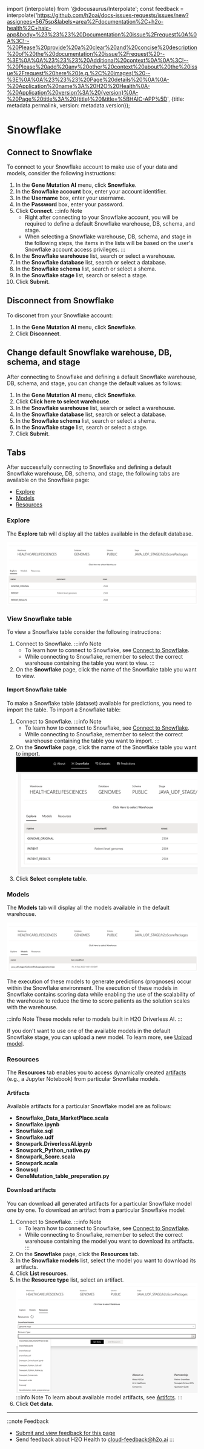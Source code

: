 import {interpolate} from '@docusaurus/Interpolate';
const feedback = interpolate('https://github.com/h2oai/docs-issues-requests/issues/new?assignees=5675sp&labels=area%2Fdocumentation%2C+h2o-health%2C+haic-app&body=%23%23%23%20Documentation%20issue%2Frequest%0A%0A%3C!--%20Please%20provide%20a%20clear%20and%20concise%20description%20of%20the%20documentation%20issue%2Frequest%20--%3E%0A%0A%23%23%23%20Additional%20context%0A%0A%3C!--%20Please%20add%20any%20other%20context%20about%20the%20issue%2Frequest%20here%20(e.g.%2C%20images)%20--%3E%0A%0A%23%23%23%20Page%20details%20%0A%0A-%20Application%20name%3A%20H2O%20Health%0A-%20Application%20version%3A%20{version}%0A-%20Page%20title%3A%20{title}%20&title=%5BHAIC-APP%5D', {title: metadata.permalink, version: metadata.version});

# Snowflake 

## Connect to Snowflake

To connect to your Snowflake account to make use of your data and models, consider the following instructions: 

1. In the **Gene Mutation AI** menu, click **Snowflake**.
2. In the **Snowflake account** box, enter your account identifier.
3. In the **Username** box, enter your username. 
4. In the **Password** box, enter your password. 
5. Click **Connect**. 
  :::info Note 
    - Right after connecting to your Snowflake account, you will be required to define a default Snowflake warehouse, DB, schema, and stage.
    - When selecting a Snowflake warehouse, DB, schema, and stage in the following steps, the items in the lists will be based on the user's Snowflake account access privileges. 
  :::
6. In the **Snowflake warehouse** list, search or select a warehouse.
7. In the **Snowflake database** list, search or select a database.
8. In the **Snowflake schema** list, search or select a shema. 
9. In the **Snowflake stage** list, search or select a stage.
10. Click **Submit**.

## Disconnect from Snowflake 

To disconet from your Snowflake account: 

1. In the **Gene Mutation AI** menu, click **Snowflake**. 
2. Click **Disconnect**.

## Change default Snowflake warehouse, DB, schema, and stage

After connecting to Snowflake and defining a default Snowflake warehouse, DB, schema, and stage, you can change the default values as follows: 

1. In the **Gene Mutation AI** menu, click **Snowflake**.
2. Click **Click here to select warehouse**. 
3. In the **Snowflake warehouse** list, search or select a warehouse.
4. In the **Snowflake database** list, search or select a database.
5. In the **Snowflake schema** list, search or select a shema. 
6. In the **Snowflake stage** list, search or select a stage.
7. Click **Submit**.

## Tabs

After successfully connecting to Snowflake and defining a default Snowflake warehouse, DB, schema, and stage, the following tabs are available on the Snowflake page: 

- [Explore](#explore)
- [Models](#models)
- [Resources](#resources)

### Explore

The **Explore** tab will display all the tables available in the default database. 

![Patient table](patient_table.png)

### View Snowflake table 

To view a Snowflake table consider the following instructions: 

1. Connect to Snowflake. 
   :::info Note 
    - To learn how to connect to Snowflake, see [Connect to Snowflake](#connect-to-snowflake).
    - While connecting to Snowflake, remember to select the correct warehouse containing the table you want to view. 
   :::
2. On the **Snowflake** page, click the name of the Snowflake table you want to view. 

#### Import Snowflake table 

To make a Snowflake table (dataset) available for predictions, you need to import the table. To import a Snowflake table: 

1. Connect to Snowflake. 
    :::info Note 
     - To learn how to connect to Snowflake, see [Connect to Snowflake](#connect-to-snowflake).
     - While connecting to Snowflake, remember to select the correct warehouse containing the table you want to import. 
    :::
2. On the **Snowflake** page, click the name of the Snowflake table you want to import. 
    ![Snowflake page](snowflake-page.png)
3. Click **Select complete table**. 

### Models 


The **Models** tab will display all the models available in the default warehouse. 

![Models table](models_table.png)

The execution of these models to generate predictions (prognoses) occur within the Snowflake environment. The execution of these models in Snowflake contains scoring data while enabling the use of the scalability of the warehouse to reduce the time to score patients as the solution scales with the warehouse. 

:::info Note
  These models refer to models built in H2O Driverless AI. 
:::

If you don't want to use one of the available models in the default Snowflake stage, you can upload a new model. To learn more, see [Upload model](../predictions/predictions.md#upload-model).

### Resources 

The **Resources** tab enables you to access dynamically created [artifacts](#artifacts) (e.g., a Jupyter Notebook) from particular Snowflake models. 

#### Artifacts

Available artifacts for a particular Snowflake model are as follows: 

- **Snowflake_Data_MarketPlace.scala**
- **Snowflake.ipynb**
- **Snowflake.sql**
- **Snowflake.udf** 
- **Snowpark.DriverlessAI.ipynb**
- **Snowpark_Python_native.py**
- **Snowpark_Score.scala**
- **Snowpark.scala** 
- **Snowsql**
- **GeneMutation_table_preperation.py**

#### Download artifacts 

You can download all generated artifacts for a particular Snowflake model one by one. To download an artifact from a particular Snowflake model: 

1. Connect to Snowflake. 
    :::info Note 
      - To learn how to connect to Snowflake, see [Connect to Snowflake](#connect-to-snowflake).
      - While connecting to Snowflake, remember to select the correct warehouse containing the model you want to download its artifacts. 
    :::
2. On the **Snowflake** page, click the **Resources** tab. 
3. In the **Snowflake models** list, select the model you want to download its artifacts. 
4. Click **List resources**. 
5. In the **Resource type** list, select an artifact. 
    ![Resources table](resources_tab.png)
    :::info Note 
      To learn about available model artifacts, see [Artifcts](#artifacts). 
    :::
6. Click **Get data**. 


***
:::note Feedback
  - <a href={feedback}>Submit and view feedback for this page</a>
  - Send feedback about H2O Health to <cloud-feedback@h2o.ai>
:::